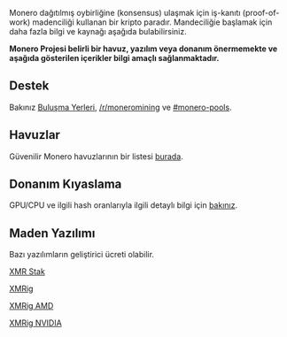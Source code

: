 <div class="mining">
<div class="center-xs container description">
<p>Monero dağıtılmış oybirliğine (konsensus) ulaşmak için iş-kanıtı (proof-of-work) madenciliği kullanan bir kripto paradır. Mandeciliğie başlamak için daha fazla bilgi ve kaynağı aşağıda bulabilirsiniz.</p>

<p><strong>Monero Projesi belirli bir havuz, yazılım veya donanım önermemekte ve aşağıda gösterilen içerikler bilgi amaçlı sağlanmaktadır.</strong></p>
</div>

<section class="container">
        <div class="row">      
            <!-- full block-->
            <div class="full col-lg-12 col-md-12 col-sm-12 col-xs-12">
                <div class="info-block">
                    <div class="row center-xs">
                        <div class="col">
                            <h2>Destek</h2>
                        </div>
                    </div>
                    <div class="row center-xs">
                    <p>Bakınız <a href="{{site.baseurl}}/community/hangouts/"> Buluşma Yerleri</a>, <a href="https://www.reddit.com/r/MoneroMining/" target="_blank" rel="noreferrer noopener">/r/moneromining</a> ve <a href="irc://chat.freenode.net/#monero-pools" target="_blank" rel="noreferrer noopener">#monero-pools</a>.</p>
                    </div>
                </div>
            </div>
            <!-- end full block -->
        </div>
    </section>
<section class="container">
        <div class="row">
            <div class="left half no-pad-sm col-lg-6 col-md-6 col-sm-12 col-xs-12">
                <div class="info-block">
                    <div class="row center-xs">
                        <div class="col">
                            <h2>Havuzlar</h2>
                        </div>
                    </div>
                    <div class="row center-xs">
                       <p>Güvenilir Monero havuzlarının bir listesi <a href="http://moneropools.com/"> burada</a>.</p>
                    </div>
                </div>
            </div>
            <div class="right half col-lg-6 col-md-6 col-sm-12 col-xs-12">
                <div class="info-block">
                    <div class="row center-xs">
                        <div class="col">
                            <h2>Donanım Kıyaslama</h2>
                        </div>
                    </div>
                    <div class="row center-xs">
                       <p>GPU/CPU ve ilgili hash oranlarıyla ilgili detaylı bilgi için <a href="http://monerobenchmarks.info/">bakınız</a>.</p>
                    </div>
                </div>
            </div>
        </div>
    </section>
    <section class="container">
        <div class="row">      
            <!-- full block-->
            <div class="full col-lg-12 col-md-12 col-sm-12 col-xs-12">
                <div class="info-block">
                    <div class="row center-xs">
                        <div class="col">
                            <h2>Maden Yazılımı</h2>
                        </div>
                    </div>
                    <div class="row center-xs">
                       <p>Bazı yazılımların geliştirici ücreti olabilir.</p>
                    </div>
                    <div class="row center-xs">
                        <p><a href="https://github.com/fireice-uk/xmr-stak" target="_blank" rel="noreferrer noopener">XMR Stak</a></p>
                    </div>
                    <div class="row center-xs">
                        <p><a href="https://github.com/xmrig/xmrig" target="_blank" rel="noreferrer noopener">XMRig</a></p>
                    </div>
                    <div class="row center-xs">
                        <p><a href="https://github.com/xmrig/xmrig-amd" target="_blank" rel="noreferrer noopener">XMRig AMD</a></p>
                    </div>
                    <div class="row center-xs">
                        <p><a href="https://github.com/xmrig/xmrig-nvidia" target="_blank" rel="noreferrer noopener">XMRig NVIDIA</a></p>
                    </div>
                </div>
            </div>
            <!-- end full block -->
        </div>
    </section>


</div>
